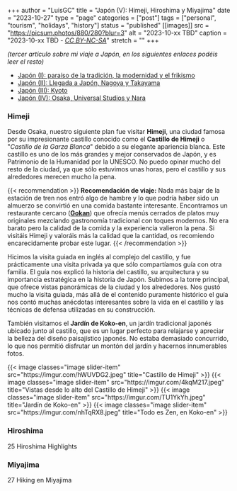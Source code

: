 +++
author = "LuisGC"
title = "Japón (V): Himeji, Hiroshima y Miyajima"
date = "2023-10-27"
type = "page"
categories = ["post"]
tags = ["personal", "tourism", "holidays", "history"]
status = "published"
[[images]]
  src = "https://picsum.photos/880/280?blur=3"
  alt = "2023-10-xx TBD"
  caption = "2023-10-xx TBD - <a href='http://creativecommons.org/licenses/by-nc-sa/3.0/'><i>CC BY-NC-SA</i></a>"
  stretch = ""
+++

_(tercer artículo sobre mi viaje a Japón, en los siguientes enlaces podéis leer el resto)_
* [Japón (I): paraíso de la tradición, la modernidad y el frikismo](/blog/2023/10/japon-1-paraiso-tradicion-modernidad-frikismo/)
* [Japón (II): Llegada a Japón, Nagoya y Takayama](/blog/2023/10/japon-2-nagoya-takayama/)
* [Japón (III): Kyoto](/blog/2023/10/japon-3-kyoto/)
* [Japón (IV): Osaka, Universal Studios y Nara](/blog/2023/10/japon-4-osaka-nara/)


### Himeji

Desde Osaka, nuestro siguiente plan fue visitar **Himeji**, una ciudad famosa por su impresionante castillo conocido como el **Castillo de Himeji** o "_Castillo de la Garza Blanca_" debido a su elegante apariencia blanca. Este castillo es uno de los más grandes y mejor conservados de Japón, y es Patrimonio de la Humanidad por la UNESCO. No puedo opinar mucho del resto de la ciudad, ya que sólo estuvimos unas horas, pero el castillo y sus alrededores merecen mucho la pena.

{{< recommendation >}}
**Recomendación de viaje:** Nada más bajar de la estación de tren nos entró algo de hambre y lo que podría haber sido un almuerzo se convirtió en una comida bastante interesante. Encontramos un restaurante cercano ([**Gokan**](https://maps.app.goo.gl/JaMwSMLcrGTntZqq9)) que ofrecía menús cerrados de platos muy originales mezclando gastronomía tradicional con toques modernos. No era barato pero la calidad de la comida y la experiencia valieron la pena. Si visitáis Himeji y valoráis más la calidad que la cantidad, os recomiendo encarecidamente probar este lugar.
{{< /recommendation >}}

Hicimos la visita guiada en inglés al complejo del castillo, y fue prácticamente una visita privada ya que sólo compartíamos guía con otra familia. El guía nos explicó la historia del castillo, su arquitectura y su importancia estratégica en la historia de Japón. Subimos a la torre principal, que ofrece vistas panorámicas de la ciudad y los alrededores. Nos gustó mucho la visita guiada, más allá de el contenido puramente histórico el guía nos contó muchas anécdotas interesantes sobre la vida en el castillo y las técnicas de defensa utilizadas en su construcción.

También visitamos el **Jardín de Koko-en**, un jardín tradicional japonés ubicado junto al castillo, que es un lugar perfecto para relajarse y apreciar la belleza del diseño paisajístico japonés. No estaba demasiado concurrido, lo que nos permitió disfrutar un montón del jardín y hacernos innumerables fotos.

<div class="slider-container">  
  {{< image classes="image slider-item" src="https://imgur.com/hWUVDG2.jpeg" title="Castillo de Himeji" >}}
  {{< image classes="image slider-item" src="https://imgur.com/4kqM217.jpeg" title="Vistas desde lo alto del Castillo de Himeji" >}}
  {{< image classes="image slider-item" src="https://imgur.com/TU1YkYh.jpeg" title="Jardín de Koko-en" >}}
  {{< image classes="image slider-item" src="https://imgur.com/nhTqRX8.jpeg" title="Todo es Zen, en Koko-en" >}}
</div>  

### Hiroshima

25
Hiroshima Highlights

### Miyajima

27
Hiking en Miyajima

<!--
<div class="slider-container">  
  {{< image classes="image slider-item" src="" title="" >}}
  {{< image classes="image slider-item" src="" title="" >}}
  {{< image classes="image slider-item" src="" title="" >}}
  {{< image classes="image slider-item" src="" title="" >}}
</div>  
>
